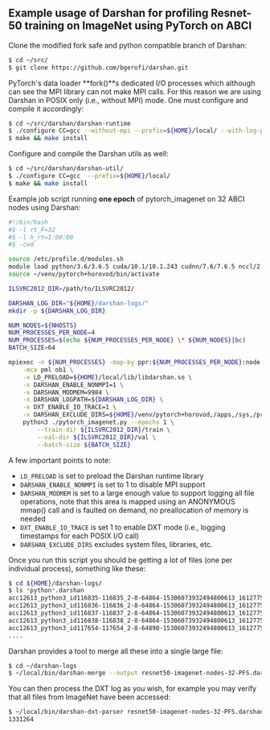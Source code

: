 ## Example usage of Darshan for profiling Resnet-50 training on ImageNet using PyTorch on ABCI

Clone the modified fork safe and python compatible branch of Darshan:

```bash
$ cd ~/src/
$ git clone https://github.com/bgerofi/darshan.git
```

PyTorch's data loader **fork()**s dedicated I/O processes which although can see the MPI library can not make MPI calls. For this reason we are using Darshan in POSIX only (i.e., without MPI) mode. One must configure and compile it accordingly:

```bash
$ cd ~/src/darshan/darshan-runtime
$ ./configure CC=gcc --without-mpi --prefix=${HOME}/local/ --with-log-path=darshan-logs --with-jobid-env=NONE --with-log-path-by-env=DARSHAN_LOGPATH --with-mod-mem=64
$ make && make install
```

Configure and compile the Darshan utils as well:

```bash
$ cd ~/src/darshan/darshan-util/
$ ./configure CC=gcc  --prefix=${HOME}/local/
$ make && make install
```

Example job script running **one epoch** of pytorch_imagenet on 32 ABCI nodes using Darshan:

```bash
#!/bin/bash
#$ -l rt_F=32
#$ -l h_rt=1:00:00
#$ -cwd

source /etc/profile.d/modules.sh
module load python/3.6/3.6.5 cuda/10.1/10.1.243 cudnn/7.6/7.6.5 nccl/2.5/2.5.6-1 openmpi/2.1.6 gcc/7.4.0
source ~/venv/pytorch+horovod/bin/activate

ILSVRC2012_DIR=/path/to/ILSVRC2012/

DARSHAN_LOG_DIR="${HOME}/darshan-logs/"
mkdir -p ${DARSHAN_LOG_DIR}

NUM_NODES=${NHOSTS}
NUM_PROCESSES_PER_NODE=4
NUM_PROCESSES=$(echo ${NUM_PROCESSES_PER_NODE} \* ${NUM_NODES}|bc)
BATCH_SIZE=64

mpiexec -n ${NUM_PROCESSES} -map-by ppr:${NUM_PROCESSES_PER_NODE}:node \
	-mca pml ob1 \
	-x LD_PRELOAD=${HOME}/local/lib/libdarshan.so \
	-x DARSHAN_ENABLE_NONMPI=1 \
	-x DARSHAN_MODMEM=9984 \
	-x DARSHAN_LOGPATH=${DARSHAN_LOG_DIR} \
	-x DXT_ENABLE_IO_TRACE=1 \
	-x DARSHAN_EXCLUDE_DIRS=${HOME}/venv/pytorch+horovod,/apps,/sys,/proc,/bb,/dev,/tmp,/etc \
	python3 ./pytorch_imagenet.py --epochs 1 \
		--train-dir ${ILSVRC2012_DIR}/train \
		--val-dir ${ILSVRC2012_DIR}/val \
		--batch-size ${BATCH_SIZE}
```

A few important points to note:

- `LD_PRELOAD` is set to preload the Darshan runtime library
- `DARSHAN_ENABLE_NONMPI` is set to 1 to disable MPI support
- `DARSHAN_MODMEM` is set to a large enough value to support logging all file operations, note that this area is mapped using an ANONYMOUS mmap() call and is faulted on demand, no preallocation of memory is needed
- `DXT_ENABLE_IO_TRACE` is set 1 to enable DXT mode (i.e., logging timestamps for each POSIX I/O call)
- `DARSHAN_EXCLUDE_DIRS` excludes system files, libraries, etc.

Once you run this script you should be getting a lot of files (one per individual process), something like these:

```bash
$ cd ${HOME}/darshan-logs/
$ ls *python*.darshan
acc12613_python3_id116835-116835_2-8-64864-15306073932494800613_1612775058.darshan
acc12613_python3_id116836-116836_2-8-64864-15306073932494800613_1612775058.darshan
acc12613_python3_id116837-116837_2-8-64864-15306073932494800613_1612775058.darshan
acc12613_python3_id116838-116838_2-8-64864-15306073932494800613_1612775058.darshan
acc12613_python3_id117654-117654_2-8-64890-15306073932494800613_1612775059.darshan
....
```
Darshan provides a tool to merge all these into a single large file:

```bash
$ cd ~/darshan-logs
$ ~/local/bin/darshan-merge --output resnet50-imagenet-nodes-32-PFS.darshan *python3_id*
```

You can then process the DXT log as you wish, for example you may verify that all files from ImageNet have been accessed:

```bash
$ ~/local/bin/darshan-dxt-parser resnet50-imagenet-nodes-32-PFS.darshan | grep JPEG | wc -l
1331264
```
